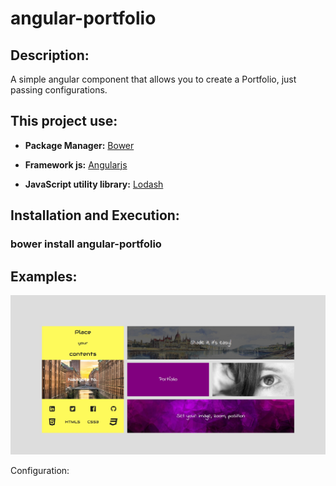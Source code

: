 # angular-portfolio

## Description:
  
  A simple angular component that allows you to create a Portfolio, just passing configurations.
  
  
## This project use:
  
   * **Package Manager:** [Bower](https://bower.io/)
    
   * **Framework js:** [Angularjs](https://angularjs.org/)
   
   * **JavaScript utility library:** [Lodash](https://lodash.com/)
    
    
## Installation and Execution:
 
  ### **bower install angular-portfolio**
 
## Examples:

  ![Portfolio](portfolio-images/angular-portfolio.jpg)

  Configuration:
    
  
  
